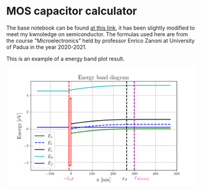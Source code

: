 # MOS capacitor calculator

The base notebook can be found [at this link](https://h-gens.github.io/automated-drawing-of-the-mos-band-diagram.html), it has been slightly modified to meet my kwnoledge on semiconductor.
The formulas used here are from the course "Microelectronics" held by professor Enrico Zanoni at University of Padua in the year 2020-2021.

This is an example of a energy band plot result.
<center>
    <img src="Example_images/Energy_band.png" alt="Drawing" style="width: 500px"/>
</center>

